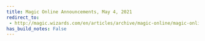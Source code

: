 ```yaml
---
title: Magic Online Announcements, May 4, 2021
redirect_to:
 - http://magic.wizards.com/en/articles/archive/magic-online/magic-online-announcements-may-4-2021
has_build_notes: False
---
```

